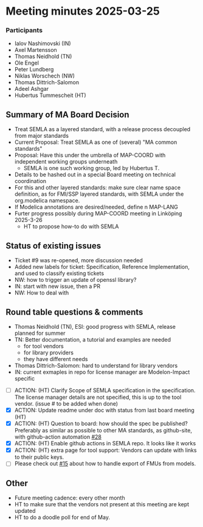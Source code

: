 # Meeting minutes 2025-03-25

### Participants

- Ialov Nashimovski (IN)
- Axel Martensson
- Thomas Neidhold (TN)
- Ole Engel
- Peter Lundberg
- Niklas Worschech (NW)
- Thomas Dittrich-Salomon 
- Adeel Ashgar
- Hubertus Tummescheit (HT)

## Summary of MA Board Decision

- Treat SEMLA as a layered standard, with a release process decoupled from major standards
- Current Proposal: Treat SEMLA as one of (several) "MA common standards"
- Proposal: Have this under the umbrella of MAP-COORD with independent working groups underneath
  - SEMLA is one such working group, led by Hubertus T.
- Details to be hashed out in a special Board meeting on technical coordination
- For this and other layered standards: make sure clear name space definition, as for FMI/SSP layered standards, with SEMLA under the org.modelica namespace.
- If Modelica annotations are desired/needed, define n MAP-LANG
- Furter progress possibly during MAP-COORD meeting in Linköping 2025-3-26
  - HT to propose how-to do with SEMLA

## Status of existing issues
- Ticket #9 was re-opened, more discussion needed
- Added new labels for ticket: Specification, Reference Implementation, and used to classify existing tickets
- NW: how to trigger an update of openssl library?
- IN: start with new issue, then a PR
- NW: How to deal with 

## Round table questions & comments
- Thomas Neidhold (TN), ESI: good progress with SEMLA, release planned for summer
- TN: Better documentation, a tutorial and examples are needed
  - for tool vendors
  - for library providers
  - they have different needs
- Thomas Dittrich-Salomon: hard to understand for library vendors
- IN: current exmaples in repo for license manager are Modelon-Impact specific
- [ ] ACTION: (HT) Clarify Scope of SEMLA specification in the specification. The license manager details are not specified, this is up to the tool vendor. (issue # to be added when done)
- [x] ACTION: Update readme under doc with status from last board meeting (HT)
- [x] ACTION: (HT) Question to board: how should the spec be published? Preferably as similar as possible to other MA standards, as github-site, with github-action automation [#28](https://github.com/modelica/Encryption-and-Licensing/issues/28)
- [x] ACTION: (HT) Enable github actions in SEMLA repo. It looks like it works
- [x] ACTION: (HT) extra page for tool support: Vendors can update with links to their public keys.
- [ ] Please check out [#15](https://github.com/modelica/Encryption-and-Licensing/issues/15) about how to handle export of FMUs from models. 

## Other 
- Future meeting cadence: every other month
- HT to make sure that the vendors not present at this meeting are kept updated
- HT to do a doodle poll for end of May. 
